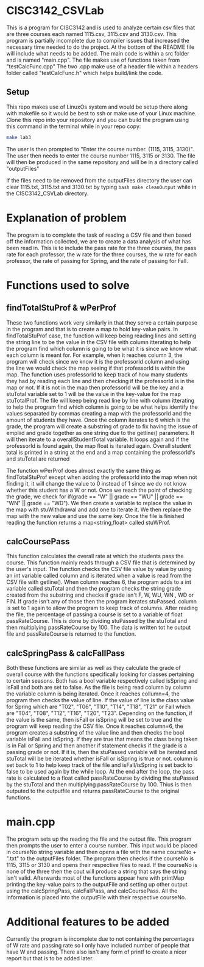 # CISC3142_CSVLab
This is a program for CISC3142 and is used to analyze certain csv files that are three courses each named 1115.csv, 3115.csv and 3130.csv. This program is partially incomplete due to compiler issues that increased the necessary time needed to do the project. At the bottom of the README file will include what needs to be added.
The main code is within a src folder and is named "main.cpp". The file makes use of functions taken from "testCalcFunc.cpp"
The two .cpp make use of a header file within a headers folder called "testCalcFunc.h" which helps build/link the code.

## Setup
This repo makes use of LinuxOs system and would be setup there along with makefile so it would be best to ssh or make use of your Linux machine. Clone this repo into your repository and you can build the program using this command in the terminal while in your repo copy:

```bash
make lab3
```
The user is then prompted to "Enter the course number. (1115, 3115, 3130)". The user then needs to enter the course number 1115, 3115 or 3130.
The file will then be produced in the same repository and will be in a directory called "outputFiles"

If the files need to be removed from the outputFiles directory the user can clear 1115.txt, 3115.txt and 3130.txt by typing ```bash make cleanOutput``` while in the CISC3142_CSVLab directory.

# Explanation of problem
The program is to complete the task of reading a CSV file and then based off the information collected, we are to create a data analysis of what has been read in. This is to include the pass rate for the three courses, the pass rate for each professor, the w rate for the three courses, the w rate for each professor, the rate of passing for Spring, and the rate of passing for Fall.

# Functions used to solve

## findTotalStuProf & wPerProf
These two functions work very similarly in that they serve a certain purpose in the program and that is to create a map to hold key-value pairs. In findTotalStuProf case, the function will keep being reading lines and setting the string line to be the value in the CSV file with column itterating to help the program find which column is going to be what it is since we know what each column is meant for. For example, when it reaches column 3, the program will check since we know it is the professorId column and using the line we would check the map seeing if that professorId is within the map. The function uses professorId to keep track of how many students they had by reading each line and then checking if the professorId is in the map or not. If it is not in the map then professorId will be the key and a stuTotal variable set to 1 will be the value in the key-value for the map stuTotalProf. The file will keep being read line by line with column itterating to help the program find which column is going to be what helps identify the values separated by commas creating a map with the professorId and the amount of students they have.
Once the column iterates to 6 which is the grade, the program will create a substring of grade to fix having the issue of empliid and grade together as one string due to the getline() parameters. It will then iterate to a overallStudentTotal variable. It loops again and if the professorId is found again, the map float is iterated again. Overall student total is printed in a string at the end and a map containing the professorId's and stuTotal are returned

The function wPerProf does almost exactly the same thing as findTotalStuProf except when adding the professorId into the map when not finding it, it will change the value to 0 instead of 1 since we do not know whether this student has a W or not. Once we reach the point of checking the grade, we check for if(grade == "W" || grade == "WU" || grade == "WN" || grade == "WD"). We then create a variable to replace the value in the map with stuWithdrawal and add one to iterate it. We then replace the map with the new value and use the same key. Once the file is finished reading the function returns a map<string,float> called stuWProf.

## calcCoursePass
This function calculates the overall rate at which the students pass the course. This function mainly reads through a CSV file that is determined by the user's input. The function checks the CSV file value by value by using an int variable called column and is iterated when a value is read from the CSV file with getline(). When column reaches 6, the program adds to a int variable called stuTotal and then the program checks the string grade created from the substring and checks if grade isn't F, W, WU, WN , WD or FIN. If grade isn't any of those then the program iterates stuPassed. column is set to 1 again to allow the program to keep track of columns. After reading the file, the percentage of passing a course is set to a variable of float passRateCourse. This is done by dividing stuPassed by the stuTotal and then multiplying passRateCourse by 100. The data is written tot he output file and passRateCourse is returned to the function.

## calcSpringPass & calcFallPass
Both these functions are similar as well as they calculate the grade of overall course with the functions specifically looking for classes pertaining to certain seasons. Both has a bool variable respectively called isSpring and isFall and both are set to false. As the file is being read column by column the variable column is being iterated. Once it reaches collumn=4, the program then checks the value of line. If the value of line is the class value for Spring which are "T02", "T06", "T10", "T14", "T18", "T21" or Fall which are "T04", "T08", "T12", "T16", "T20", "T23". Depending on the function, if the value is the same, then isFall or isSpring will be set to true and the program will keep reading the CSV file. Once it reaches column=6, the program creates a substring of the value line and then checks the bool variable isFall and isSpring. If they are true that means the class being taken is in Fall or Spring and then another if statement checks if the grade is a passing grade or not. If it is, then the stuPassed variable will be iterated and stuTotal will be be iterated whether isFall or isSpring is true or not. column is set back to 1 to help keep track of the file and isFall/isSpring is set back to false to be used again by the while loop. At the end after the loop, the pass rate is calculated to a float called passRateCourse by dividing the stuPassed by the stuTotal and then multiplying passRateCourse by 100. Thius is then outputed to the outputfile and returns passRateCourse to the original functions.

# main.cpp
The program sets up the reading the file and the output file. This program then prompts the user to enter a course number. This input would be placed in courseNo string variable and then opens a file with the name courseNo + ".txt" to the outputFiles folder. The program then checks if the courseNo is 1115, 3115 or 3130 and opens their respective files to read. If the courseNo is none of the three then the cout will produce a string that says the string isn't valid.
Afterwards most of the functions appear here with printMap printing the key-value pairs to the outputFile and setting up other output using the calcSpringPass, calcFallPass, and calcCoursePass. All the information is placed into the outputFile with their respective courseNo.

# Additional features to be added
Currently the program is incomplete due to not containing the percentages of W rate and passing rate so I only have included number of people that have W and passing. There also isn't any form of printf to create a nicer report but that is to be added later.
